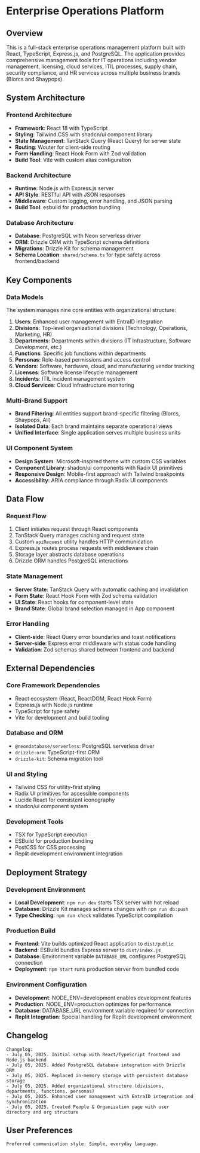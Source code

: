 # Enterprise Operations Platform

## Overview

This is a full-stack enterprise operations management platform built with React, TypeScript, Express.js, and PostgreSQL. The application provides comprehensive management tools for IT operations including vendor management, licensing, cloud services, ITIL processes, supply chain, security compliance, and HR services across multiple business brands (Blorcs and Shaypops).

## System Architecture

### Frontend Architecture
- **Framework**: React 18 with TypeScript
- **Styling**: Tailwind CSS with shadcn/ui component library
- **State Management**: TanStack Query (React Query) for server state
- **Routing**: Wouter for client-side routing
- **Form Handling**: React Hook Form with Zod validation
- **Build Tool**: Vite with custom alias configuration

### Backend Architecture
- **Runtime**: Node.js with Express.js server
- **API Style**: RESTful API with JSON responses
- **Middleware**: Custom logging, error handling, and JSON parsing
- **Build Tool**: esbuild for production bundling

### Database Architecture
- **Database**: PostgreSQL with Neon serverless driver
- **ORM**: Drizzle ORM with TypeScript schema definitions
- **Migrations**: Drizzle Kit for schema management
- **Schema Location**: `shared/schema.ts` for type safety across frontend/backend

## Key Components

### Data Models
The system manages nine core entities with organizational structure:
1. **Users**: Enhanced user management with EntraID integration
2. **Divisions**: Top-level organizational divisions (Technology, Operations, Marketing, HR)
3. **Departments**: Departments within divisions (IT Infrastructure, Software Development, etc.)
4. **Functions**: Specific job functions within departments
5. **Personas**: Role-based permissions and access control
6. **Vendors**: Software, hardware, cloud, and manufacturing vendor tracking
7. **Licenses**: Software license lifecycle management
8. **Incidents**: ITIL incident management system
9. **Cloud Services**: Cloud infrastructure monitoring

### Multi-Brand Support
- **Brand Filtering**: All entities support brand-specific filtering (Blorcs, Shaypops, All)
- **Isolated Data**: Each brand maintains separate operational views
- **Unified Interface**: Single application serves multiple business units

### UI Component System
- **Design System**: Microsoft-inspired theme with custom CSS variables
- **Component Library**: shadcn/ui components with Radix UI primitives
- **Responsive Design**: Mobile-first approach with Tailwind breakpoints
- **Accessibility**: ARIA compliance through Radix UI components

## Data Flow

### Request Flow
1. Client initiates request through React components
2. TanStack Query manages caching and request state
3. Custom `apiRequest` utility handles HTTP communication
4. Express.js routes process requests with middleware chain
5. Storage layer abstracts database operations
6. Drizzle ORM handles PostgreSQL interactions

### State Management
- **Server State**: TanStack Query with automatic caching and invalidation
- **Form State**: React Hook Form with Zod schema validation
- **UI State**: React hooks for component-level state
- **Brand State**: Global brand selection managed in App component

### Error Handling
- **Client-side**: React Query error boundaries and toast notifications
- **Server-side**: Express error middleware with status code handling
- **Validation**: Zod schemas shared between frontend and backend

## External Dependencies

### Core Framework Dependencies
- React ecosystem (React, ReactDOM, React Hook Form)
- Express.js with Node.js runtime
- TypeScript for type safety
- Vite for development and build tooling

### Database and ORM
- `@neondatabase/serverless`: PostgreSQL serverless driver
- `drizzle-orm`: TypeScript-first ORM
- `drizzle-kit`: Schema migration tool

### UI and Styling
- Tailwind CSS for utility-first styling
- Radix UI primitives for accessible components
- Lucide React for consistent iconography
- shadcn/ui component system

### Development Tools
- TSX for TypeScript execution
- ESBuild for production bundling
- PostCSS for CSS processing
- Replit development environment integration

## Deployment Strategy

### Development Environment
- **Local Development**: `npm run dev` starts TSX server with hot reload
- **Database**: Drizzle Kit manages schema changes with `npm run db:push`
- **Type Checking**: `npm run check` validates TypeScript compilation

### Production Build
- **Frontend**: Vite builds optimized React application to `dist/public`
- **Backend**: ESBuild bundles Express server to `dist/index.js`
- **Database**: Environment variable `DATABASE_URL` configures PostgreSQL connection
- **Deployment**: `npm start` runs production server from bundled code

### Environment Configuration
- **Development**: NODE_ENV=development enables development features
- **Production**: NODE_ENV=production optimizes for performance
- **Database**: DATABASE_URL environment variable required for connection
- **Replit Integration**: Special handling for Replit development environment

## Changelog

```
Changelog:
- July 05, 2025. Initial setup with React/TypeScript frontend and Node.js backend
- July 05, 2025. Added PostgreSQL database integration with Drizzle ORM
- July 05, 2025. Replaced in-memory storage with persistent database storage
- July 05, 2025. Added organizational structure (divisions, departments, functions, personas)
- July 05, 2025. Enhanced user management with EntraID integration and synchronization
- July 05, 2025. Created People & Organization page with user directory and org structure
```

## User Preferences

```
Preferred communication style: Simple, everyday language.
```